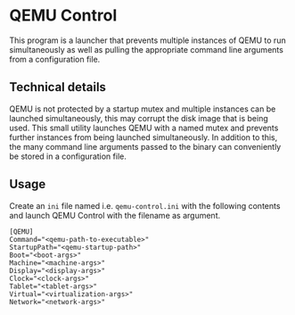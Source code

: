 # QEMU Control

This program is a launcher that prevents multiple instances of QEMU to run simultaneously as well as pulling the appropriate command line arguments from a configuration file.

## Technical details

QEMU is not protected by a startup mutex and multiple instances can be launched simultaneously, this may corrupt the disk image that is being used. This small utility launches QEMU with a named mutex and prevents further instances from being launched simultaneously. In addition to this, the many command line arguments passed to the binary can conveniently be stored in a configuration file.

## Usage

Create an <code>ini</code> file named i.e. <code>qemu-control.ini</code> with the following contents and launch QEMU Control with the filename as argument.

```
[QEMU]
Command="<qemu-path-to-executable>"
StartupPath="<qemu-startup-path>"
Boot="<boot-args>"
Machine="<machine-args>"
Display="<display-args>"
Clock="<clock-args>"
Tablet="<tablet-args>"
Virtual="<virtualization-args>"
Network="<network-args>"
```
